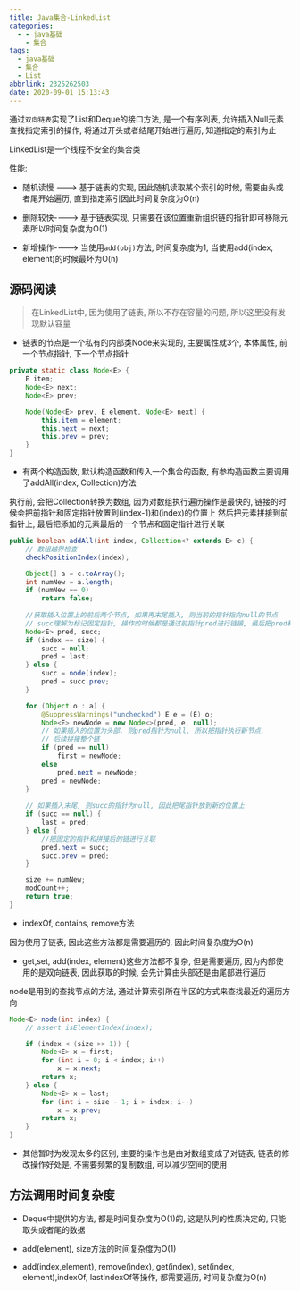 ```yaml
---
title: Java集合-LinkedList
categories:
  - - java基础
    - 集合
tags:
  - java基础
  - 集合
  - List
abbrlink: 2325262503
date: 2020-09-01 15:13:43
---
```


通过`双向链表`实现了List和Deque的接口方法, 是一个有序列表, 允许插入Null元素
查找指定索引的操作, 将通过开头或者结尾开始进行遍历, 知道指定的索引为止

LinkedList是一个线程不安全的集合类

性能: 

- 随机读慢 ---> 基于链表的实现, 因此随机读取某个索引的时候, 需要由头或者尾开始遍历, 直到指定索引因此时间复杂度为O(n)

- 删除较快----> 基于链表实现, 只需要在该位置重新组织链的指针即可移除元素所以时间复杂度为O(1)

- 新增操作----> 当使用`add(obj)`方法, 时间复杂度为1, 当使用add(index, element)的时候最坏为O(n)

<!-- more -->
## 源码阅读

> 在LinkedList中, 因为使用了链表, 所以不存在容量的问题, 所以这里没有发现默认容量

- 链表的节点是一个私有的内部类Node来实现的, 主要属性就3个, 本体属性, 前一个节点指针, 下一个节点指针

```java
private static class Node<E> {
    E item;
    Node<E> next;
    Node<E> prev;

    Node(Node<E> prev, E element, Node<E> next) {
        this.item = element;
        this.next = next;
        this.prev = prev;
    }
}
```

- 有两个构造函数, 默认构造函数和传入一个集合的函数, 有参构造函数主要调用了addAll(index, Collection)方法

执行前, 会把Collection转换为数组, 因为对数组执行遍历操作是最快的, 链接的时候会把前指针和固定指针放置到(index-1)和(index)的位置上
然后把元素拼接到前指针上, 最后把添加的元素最后的一个节点和固定指针进行关联

```java
public boolean addAll(int index, Collection<? extends E> c) {
    // 数组越界检查
    checkPositionIndex(index);

    Object[] a = c.toArray();
    int numNew = a.length;
    if (numNew == 0)
        return false;
    
    //获取插入位置上的前后两个节点, 如果再末尾插入, 则当前的指针指向null的节点
    // succ理解为标记固定指针, 操作的时候都是通过前指针pred进行链接, 最后把pred和succ链接
    Node<E> pred, succ;
    if (index == size) {
        succ = null;
        pred = last;
    } else {
        succ = node(index);
        pred = succ.prev;
    }

    for (Object o : a) {
        @SuppressWarnings("unchecked") E e = (E) o;
        Node<E> newNode = new Node<>(pred, e, null);
        // 如果插入的位置为头部, 则pred指针为null, 所以把指针执行新节点,
        // 后续拼接整个链
        if (pred == null)
            first = newNode;
        else
            pred.next = newNode;
        pred = newNode;
    }
    
    // 如果插入末尾, 则succ的指针为null, 因此把尾指针放到新的位置上
    if (succ == null) {
        last = pred;
    } else {
        //把固定的指针和拼接后的链进行关联
        pred.next = succ;
        succ.prev = pred;
    }

    size += numNew;
    modCount++;
    return true;
}
```

- indexOf, contains, remove方法

因为使用了链表, 因此这些方法都是需要遍历的, 因此时间复杂度为O(n)

- get,set, add(index, element)这些方法都不复杂, 但是需要遍历, 因为内部使用的是双向链表, 因此获取的时候, 会先计算由头部还是由尾部进行遍历

node是用到的查找节点的方法, 通过计算索引所在半区的方式来查找最近的遍历方向
```java
Node<E> node(int index) {
    // assert isElementIndex(index);

    if (index < (size >> 1)) {
        Node<E> x = first;
        for (int i = 0; i < index; i++)
            x = x.next;
        return x;
    } else {
        Node<E> x = last;
        for (int i = size - 1; i > index; i--)
            x = x.prev;
        return x;
    }
}
```

- 其他暂时为发现太多的区别, 主要的操作也是由对数组变成了对链表, 链表的修改操作好处是, 不需要频繁的复制数组, 可以减少空间的使用

## 方法调用时间复杂度

- Deque中提供的方法, 都是时间复杂度为O(1)的, 这是队列的性质决定的, 只能取头或者尾的数据

- add(element), size方法的时间复杂度为O(1)

- add(index,element), remove(index), get(index), set(index, element),indexOf, lastIndexOf等操作, 都需要遍历, 时间复杂度为O(n)